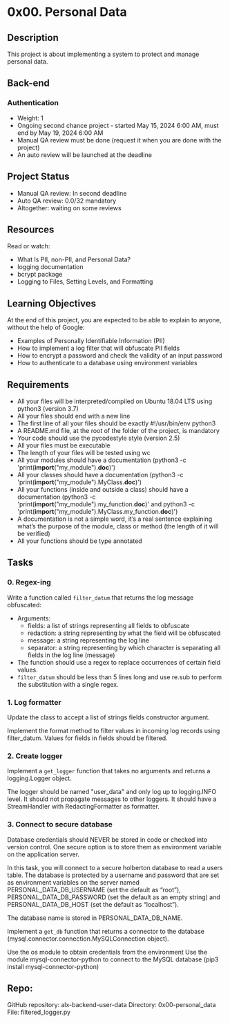 # 0x00. Personal Data

## Description

This project is about implementing a system to protect and manage personal data.

## Back-end

### Authentication

- Weight: 1
- Ongoing second chance project - started May 15, 2024 6:00 AM, must end by May 19, 2024 6:00 AM
- Manual QA review must be done (request it when you are done with the project)
- An auto review will be launched at the deadline

## Project Status

- Manual QA review: In second deadline
- Auto QA review: 0.0/32 mandatory
- Altogether: waiting on some reviews

## Resources

Read or watch:

- What Is PII, non-PII, and Personal Data?
- logging documentation
- bcrypt package
- Logging to Files, Setting Levels, and Formatting

## Learning Objectives

At the end of this project, you are expected to be able to explain to anyone, without the help of Google:

- Examples of Personally Identifiable Information (PII)
- How to implement a log filter that will obfuscate PII fields
- How to encrypt a password and check the validity of an input password
- How to authenticate to a database using environment variables

## Requirements

- All your files will be interpreted/compiled on Ubuntu 18.04 LTS using python3 (version 3.7)
- All your files should end with a new line
- The first line of all your files should be exactly #!/usr/bin/env python3
- A README.md file, at the root of the folder of the project, is mandatory
- Your code should use the pycodestyle style (version 2.5)
- All your files must be executable
- The length of your files will be tested using wc
- All your modules should have a documentation (python3 -c 'print(__import__("my_module").__doc__)')
- All your classes should have a documentation (python3 -c 'print(__import__("my_module").MyClass.__doc__)')
- All your functions (inside and outside a class) should have a documentation (python3 -c 'print(__import__("my_module").my_function.__doc__)' and python3 -c 'print(__import__("my_module").MyClass.my_function.__doc__)')
- A documentation is not a simple word, it’s a real sentence explaining what’s the purpose of the module, class or method (the length of it will be verified)
- All your functions should be type annotated

## Tasks

### 0. Regex-ing

Write a function called `filter_datum` that returns the log message obfuscated:

- Arguments:
  - fields: a list of strings representing all fields to obfuscate
  - redaction: a string representing by what the field will be obfuscated
  - message: a string representing the log line
  - separator: a string representing by which character is separating all fields in the log line (message)
- The function should use a regex to replace occurrences of certain field values.
- `filter_datum` should be less than 5 lines long and use re.sub to perform the substitution with a single regex.

### 1. Log formatter

Update the class to accept a list of strings fields constructor argument.

Implement the format method to filter values in incoming log records using filter_datum. Values for fields in fields should be filtered.

### 2. Create logger

Implement a `get_logger` function that takes no arguments and returns a logging.Logger object.

The logger should be named "user_data" and only log up to logging.INFO level. It should not propagate messages to other loggers. It should have a StreamHandler with RedactingFormatter as formatter.

### 3. Connect to secure database

Database credentials should NEVER be stored in code or checked into version control. One secure option is to store them as environment variable on the application server.

In this task, you will connect to a secure holberton database to read a users table. The database is protected by a username and password that are set as environment variables on the server named PERSONAL_DATA_DB_USERNAME (set the default as “root”), PERSONAL_DATA_DB_PASSWORD (set the default as an empty string) and PERSONAL_DATA_DB_HOST (set the default as “localhost”).

The database name is stored in PERSONAL_DATA_DB_NAME.

Implement a `get_db` function that returns a connector to the database (mysql.connector.connection.MySQLConnection object).

Use the os module to obtain credentials from the environment
Use the module mysql-connector-python to connect to the MySQL database (pip3 install mysql-connector-python)

## Repo:

GitHub repository: alx-backend-user-data
Directory: 0x00-personal_data
File: filtered_logger.py

